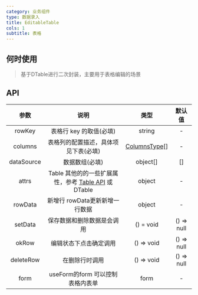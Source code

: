 ```yaml
---
category: 业务组件
type: 数据录入
title: EditableTable
cols: 1
subtitle: 表格
---
```


## 何时使用
> 基于DTable进行二次封装，主要用于表格编辑的场景
>


## API

|   参数   |          说明           |       类型    |     默认值    |
|:--------:|:-----------------------:|:-------------:|:-------------:|
| rowKey  | 表格行 key 的取值(必填)              | string                            | -        |
| columns                | 表格列的配置描述，具体项见下表(必填)    | [ColumnsType](https://ant.design/components/table-cn/#Column)[] |      -      |
| dataSource             | 数据数组(必填)                      | object[]                                                     |      []      |-
| attrs                  | Table 其他的的一些扩展属性，参考 [Table API](https://ant.design/components/table-cn/#API) 或 DTable | object                                                       |     -       |
| rowData                | 新增行 rowData更新新增一行数据        |     object                               |     -       |
| setData                | 保存数据和删除数据是会调用             | () = void         | () => null  |
| okRow                  | 编辑状态下点击确定调用                | () => void                    | () => null |
| deleteRow              | 在删除行时调用                       | () => void                       |    () => null       |
| form                   | useForm的form 可以控制表格内表单      |  form                     |      -      |
